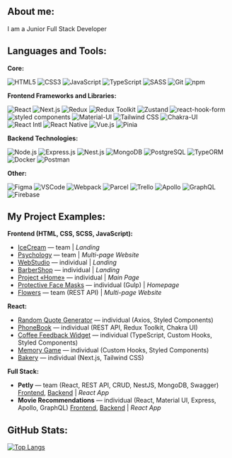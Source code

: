 ## About me:

I am a Junior Full Stack Developer

## Languages and Tools:

**Core:**

![HTML5](https://img.shields.io/badge/HTML5-%23E34F26.svg?style=for-the-badge&logo=html5&logoColor=white)
![CSS3](https://img.shields.io/badge/CSS3-blue?style=for-the-badge&logo=css3&logoColor=white)
![JavaScript](https://img.shields.io/badge/JavaScript-yellow?style=for-the-badge&logo=javascript&logoColor=white)
![TypeScript](https://img.shields.io/badge/TypeScript-%233178C6.svg?style=for-the-badge&logo=typescript&logoColor=white)
![SASS](https://img.shields.io/badge/SASS-ff69b4?style=for-the-badge&logo=sass&logoColor=white)
![Git](https://img.shields.io/badge/Git-f14e32?style=for-the-badge&logo=git&logoColor=white)
![npm](https://img.shields.io/badge/npm-%2320232a.svg?style=for-the-badge&logo=npm&logoColor=white)

**Frontend Frameworks and Libraries:**

![React](https://img.shields.io/badge/React-blue?style=for-the-badge&logo=react&logoColor=white)
![Next.js](https://img.shields.io/badge/Next.js-black?style=for-the-badge&logo=next.js&logoColor=white)
![Redux](https://img.shields.io/badge/Redux-purple?style=for-the-badge&logo=redux&logoColor=white)
![Redux Toolkit](https://img.shields.io/badge/Redux_Toolkit-purple?style=for-the-badge&logo=redux&logoColor=white)
![Zustand](https://img.shields.io/badge/Zustand-black?style=for-the-badge&logo=zustand&logoColor=white)
![react-hook-form](https://img.shields.io/badge/react--hook--form-EC5990?style=for-the-badge&logo=react-hook-form&logoColor=white)
![styled components](https://img.shields.io/badge/styled--components-0066B8?style=for-the-badge&logo=styled-components&logoColor=white)
![Material-UI](https://img.shields.io/badge/Material--UI-%230081CB.svg?style=for-the-badge&logo=material-ui&logoColor=white)
![Tailwind CSS](https://img.shields.io/badge/Tailwind_CSS-38B2AC?style=for-the-badge&logo=tailwind-css&logoColor=white)
![Chakra-UI](https://img.shields.io/badge/Chakra--UI-%23319795.svg?style=for-the-badge&logo=chakra-ui&logoColor=white)
![React Intl](https://img.shields.io/badge/React_Intl-%232B99D6.svg?style=for-the-badge)
![React Native](https://img.shields.io/badge/React_Native-61DAFB.svg?style=for-the-badge&logo=react&logoColor=white)
![Vue.js](https://img.shields.io/badge/Vue.js-4FC08D?style=for-the-badge&logo=vue.js&logoColor=white)
![Pinia](https://img.shields.io/badge/Pinia-00D084?style=for-the-badge&logo=vue.js&logoColor=white)

**Backend Technologies:**

![Node.js](https://img.shields.io/badge/Node.js-green?style=for-the-badge&logo=node.js&logoColor=white)
![Express.js](https://img.shields.io/badge/Express.js-lightgrey?style=for-the-badge&logo=express&logoColor=white)
![Nest.js](https://img.shields.io/badge/Nest.js-red?style=for-the-badge&logo=nestjs&logoColor=white)
![MongoDB](https://img.shields.io/badge/MongoDB-green?style=for-the-badge&logo=mongodb&logoColor=white)
![PostgreSQL](https://img.shields.io/badge/PostgreSQL-336791?style=for-the-badge&logo=postgresql&logoColor=white)
![TypeORM](https://img.shields.io/badge/TypeORM-00B6D1?style=for-the-badge&logo=typeorm&logoColor=white)
![Docker](https://img.shields.io/badge/Docker-2496ED?style=for-the-badge&logo=docker&logoColor=white)
![Postman](https://img.shields.io/badge/Postman-orange?style=for-the-badge&logo=postman&logoColor=white)

**Other:**

![Figma](https://img.shields.io/badge/Figma-purple?style=for-the-badge&logo=figma&logoColor=white)
![VSCode](https://img.shields.io/badge/VSCode-blue?style=for-the-badge&logo=visual-studio-code&logoColor=white)
![Webpack](https://img.shields.io/badge/Webpack-2b3a42?style=for-the-badge&logo=webpack&logoColor=white)
![Parcel](https://img.shields.io/badge/Parcel-F33E34?style=for-the-badge&logo=parcel&logoColor=white)
![Trello](https://img.shields.io/badge/Trello-skyblue?style=for-the-badge&logo=trello&logoColor=white)
![Apollo](https://img.shields.io/badge/Apollo-%23333.svg?style=for-the-badge&logo=apollo-graphql&logoColor=white)
![GraphQL](https://img.shields.io/badge/GraphQL-%23E10098.svg?style=for-the-badge&logo=graphql&logoColor=white)
![Firebase](https://img.shields.io/badge/Firebase-%23FFA000?style=for-the-badge&logo=firebase&logoColor=white)


## My Project Examples:

**Frontend (HTML, CSS, SCSS, JavaScript):**
- [IceCream](https://github.com/byht1/team-project) — team | *Landing*
- [Psychology](https://github.com/VladaBoiko/Psychology) — team | *Multi-page Website*
- [WebStudio](https://github.com/Veronika-chenko/webstudio) — individual | *Landing*
- [BarberShop](https://github.com/Veronika-chenko/barbershop) — individual | *Landing*
- [Project «Home»](https://github.com/Veronika-chenko/orange-digital-project-test) — individual | *Main Page*
- [Protective Face Masks](https://github.com/Veronika-chenko/gulp-mask-project) — individual (Gulp) | *Homepage*
- [Flowers](https://github.com/VladaBoiko/Flowers) — team (REST API) | *Multi-page Website*

**React:**
- [Random Quote Generator](https://github.com/Veronika-chenko/random-quote-generator) — individual (Axios, Styled Components)
- [PhoneBook](https://github.com/Veronika-chenko/phonebook-react-app) — individual (REST API, Redux Toolkit, Chakra UI)
- [Coffee Feedback Widget](https://github.com/Veronika-chenko/goit-react-hw-04-feedback) — individual (TypeScript, Custom Hooks, Styled Components)
- [Memory Game](https://github.com/Veronika-chenko/memory-game-react-app) — individual (Custom Hooks, Styled Components)
- [Bakery](https://github.com/Veronika-chenko/patissier-next-app) — individual (Next.js, Tailwind CSS)

**Full Stack:**
- **Petly** — team (React, REST API, CRUD, NestJS, MongoDB, Swagger) [Frontend](https://github.com/byht1/react-team-project), [Backend](https://github.com/byht1/node-team-project) | *React App*
- **Movie Recommendations** — individual (React, Material UI, Express, Apollo, GraphQL) [Frontend](https://github.com/Veronika-chenko/glq-movies-project-client), [Backend](https://github.com/Veronika-chenko/glq-movies-project-server) | *React App*


## GitHub Stats:

[![Top Langs](https://github-readme-stats.vercel.app/api/top-langs/?username=Veronika-chenko&layout=compact&hide=[])](https://github.com/Veronika-chenko)
